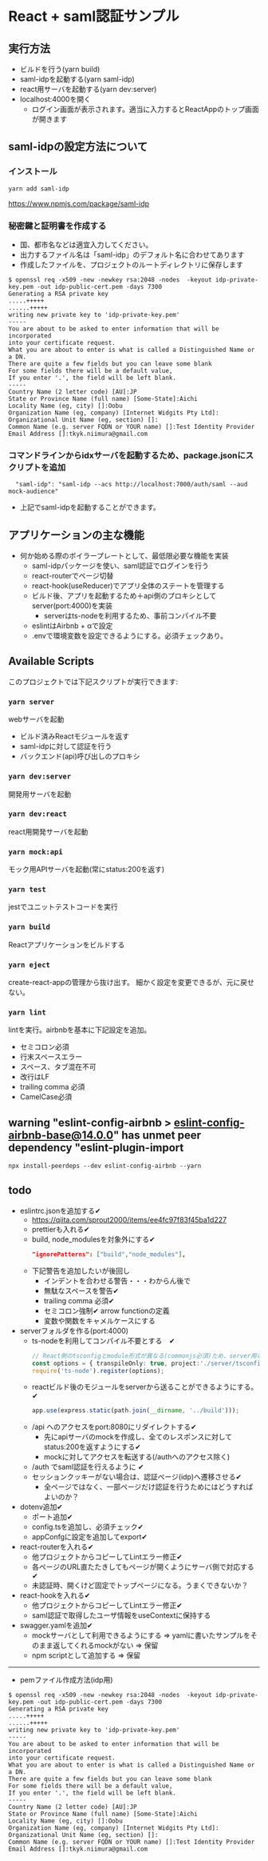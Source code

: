 # React + saml認証サンプル

## 実行方法
  * ビルドを行う(yarn build)
  * saml-idpを起動する(yarn saml-idp)
  * react用サーバを起動する(yarn dev:server)
  * localhost:4000を開く
    * ログイン画面が表示されます。適当に入力するとReactAppのトップ画面が開きます

## saml-idpの設定方法について

### インストール
```
yarn add saml-idp
```
https://www.npmjs.com/package/saml-idp

### 秘密鍵と証明書を作成する
  * 国、都市名などは適宜入力してください。
  * 出力するファイル名は「saml-idp」のデフォルト名に合わせてあります
  * 作成したファイルを、プロジェクトのルートディレクトリに保存します
```
$ openssl req -x509 -new -newkey rsa:2048 -nodes  -keyout idp-private-key.pem -out idp-public-cert.pem -days 7300
Generating a RSA private key
.....+++++
......+++++
writing new private key to 'idp-private-key.pem'
-----
You are about to be asked to enter information that will be incorporated
into your certificate request.
What you are about to enter is what is called a Distinguished Name or a DN.
There are quite a few fields but you can leave some blank
For some fields there will be a default value,
If you enter '.', the field will be left blank.
-----
Country Name (2 letter code) [AU]:JP
State or Province Name (full name) [Some-State]:Aichi
Locality Name (eg, city) []:Oobu
Organization Name (eg, company) [Internet Widgits Pty Ltd]:
Organizational Unit Name (eg, section) []:
Common Name (e.g. server FQDN or YOUR name) []:Test Identity Provider
Email Address []:tkyk.niimura@gmail.com

```
### コマンドラインからidxサーバを起動するため、package.jsonにスクリプトを追加
```
  "saml-idp": "saml-idp --acs http://localhost:7000/auth/saml --aud mock-audience"
```
  * 上記でsaml-idpを起動することができます。

## アプリケーションの主な機能
* 何か始める際のボイラープレートとして、最低限必要な機能を実装
  * saml-idpパッケージを使い、saml認証でログインを行う
  * react-routerでページ切替
  * react-hook(useReducer)でアプリ全体のステートを管理する
  * ビルド後、アプリを起動するため＋api側のプロキシとしてserver(port:4000)を実装
    * serverはts-nodeを利用するため、事前コンパイル不要
  * eslintはAirbnb + αで設定
  * .envで環境変数を設定できるようにする。必須チェックあり。


## Available Scripts

このプロジェクトでは下記スクリプトが実行できます:

### `yarn server`
webサーバを起動
  * ビルド済みReactモジュールを返す
  * saml-idpに対して認証を行う
  * バックエンド(api)呼び出しのプロキシ
### `yarn dev:server`
開発用サーバを起動
### `yarn dev:react`
react用開発サーバを起動
### `yarn mock:api`
モック用APIサーバを起動(常にstatus:200を返す)
### `yarn test`
jestでユニットテストコードを実行
### `yarn build`
Reactアプリケーションをビルドする
### `yarn eject`
create-react-appの管理から抜け出す。
細かく設定を変更できるが、元に戻せない。

### `yarn lint`
lintを実行。airbnbを基本に下記設定を追加。
  * セミコロン必須
  * 行末スペースエラー
  * スペース、タブ混在不可
  * 改行はLF
  * trailing comma 必須
  * CamelCase必須


## warning "eslint-config-airbnb > eslint-config-airbnb-base@14.0.0" has unmet peer dependency "eslint-plugin-import
```
npx install-peerdeps --dev eslint-config-airbnb --yarn
```

## todo
* eslintrc.jsonを追加する✔
  * https://qiita.com/sprout2000/items/ee4fc97f83f45ba1d227
  * prettierも入れる✔
  * build, node_modulesを対象外にする✔
    ```json
    "ignorePatterns": ["build","node_modules"],
    ```
  * 下記警告を追加したいが後回し
    * インデントを合わせる警告・・・わからん後で
    * 無駄なスペースを警告✔
    * trailing comma 必須✔
    * セミコロン強制✔ arrow functionの定義
    * 変数や関数をキャメルケースにする
* serverフォルダを作る(port:4000)
  * ts-nodeを利用してコンパイル不要とする　✔
    ```typescript
    // React側のtsconfigとmodule形式が異なる(commonjs必須)ため、server用のtsconfigを読み込む
    const options = { transpileOnly: true, project:'./server/tsconfig.json' };
    require('ts-node').register(options);
    ```
  * reactビルド後のモジュールをserverから送ることができるようにする。✔
    ```typescript
    app.use(express.static(path.join(__dirname, '../build')));
    ```
  * /api へのアクセスをport:8080にリダイレクトする✔
    * 先にapiサーバのmockを作成し、全てのレスポンスに対してstatus:200を返すようにする✔
    * mockに対してアクセスを転送する(/authへのアクセス除く)
  * /auth でsaml認証を行えるように ✔
  * セッションクッキーがない場合は、認証ページ(idp)へ遷移させる✔
    * 全ページではなく、一部ページだけ認証を行うためにはどうすればよいのか？
* dotenv追加✔
  * ポート追加✔
  * config.tsを追加し、必須チェック✔
  * appConfgに設定を追加してexport✔
* react-routerを入れる✔
  * 他プロジェクトからコピーしてLintエラー修正✔
  * 各ページのURL直たたきしてもページが開くようにサーバ側で対応する✔
  * 未認証時、開くけど固定でトップページになる。うまくできないか？
* react-hookを入れる✔
  * 他プロジェクトからコピーしてLintエラー修正✔
  * saml認証で取得したユーザ情報をuseContextに保持する
* swagger.yamlを追加✔
  * mockサーバとして利用できるようにする ⇒ yamlに書いたサンプルをそのまま返してくれるmockがない ⇒ 保留
  * npm scriptとして追加する ⇒ 保留

-------
* pemファイル作成方法(idp用)
```
$ openssl req -x509 -new -newkey rsa:2048 -nodes  -keyout idp-private-key.pem -out idp-public-cert.pem -days 7300
Generating a RSA private key
.....+++++
......+++++
writing new private key to 'idp-private-key.pem'
-----
You are about to be asked to enter information that will be incorporated
into your certificate request.
What you are about to enter is what is called a Distinguished Name or a DN.
There are quite a few fields but you can leave some blank
For some fields there will be a default value,
If you enter '.', the field will be left blank.
-----
Country Name (2 letter code) [AU]:JP
State or Province Name (full name) [Some-State]:Aichi
Locality Name (eg, city) []:Oobu
Organization Name (eg, company) [Internet Widgits Pty Ltd]:
Organizational Unit Name (eg, section) []:
Common Name (e.g. server FQDN or YOUR name) []:Test Identity Provider
Email Address []:tkyk.niimura@gmail.com

```